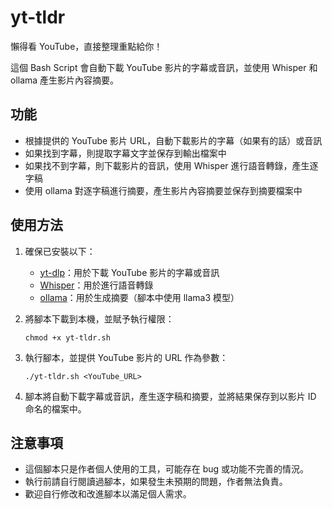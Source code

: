 # yt-tldr
懶得看 YouTube，直接整理重點給你！

這個 Bash Script 會自動下載 YouTube 影片的字幕或音訊，並使用 Whisper 和 ollama 產生影片內容摘要。

## 功能

- 根據提供的 YouTube 影片 URL，自動下載影片的字幕（如果有的話）或音訊
- 如果找到字幕，則提取字幕文字並保存到輸出檔案中
- 如果找不到字幕，則下載影片的音訊，使用 Whisper 進行語音轉錄，產生逐字稿
- 使用 ollama 對逐字稿進行摘要，產生影片內容摘要並保存到摘要檔案中

## 使用方法

1. 確保已安裝以下：
   - [yt-dlp](https://github.com/yt-dlp/yt-dlp)：用於下載 YouTube 影片的字幕或音訊
   - [Whisper](https://github.com/openai/whisper)：用於進行語音轉錄
   - [ollama](https://github.com/OllieStanley/ollama)：用於生成摘要（腳本中使用 llama3 模型）

2. 將腳本下載到本機，並賦予執行權限：
   ```
   chmod +x yt-tldr.sh
   ```

3. 執行腳本，並提供 YouTube 影片的 URL 作為參數：
   ```
   ./yt-tldr.sh <YouTube_URL>
   ```

4. 腳本將自動下載字幕或音訊，產生逐字稿和摘要，並將結果保存到以影片 ID 命名的檔案中。

## 注意事項

- 這個腳本只是作者個人使用的工具，可能存在 bug 或功能不完善的情況。
- 執行前請自行閱讀過腳本，如果發生未預期的問題，作者無法負責。
- 歡迎自行修改和改進腳本以滿足個人需求。
